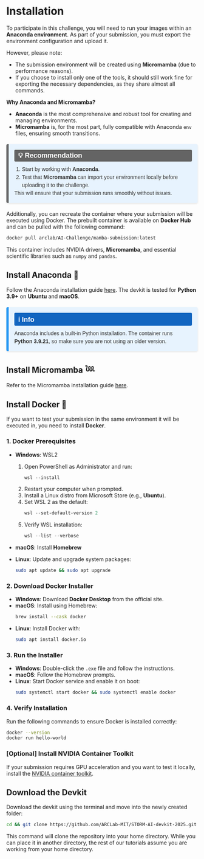 # Installation

To participate in this challenge, you will need to run your images within an **Anaconda environment**. As part of your submission, you must export the environment configuration and upload it. 

However, please note:
- The submission environment will be created using **Micromamba** (due to performance reasons). 
- If you choose to install only one of the tools, it should still work fine for exporting the necessary dependencies, as they share almost all commands.

**Why Anaconda and Micromamba?**
- **Anaconda** is the most comprehensive and robust tool for creating and managing environments.
- **Micromamba** is, for the most part, fully compatible with Anaconda `env` files, ensuring smooth transitions.

<div style="display: flex; flex-direction: column; background-color: #e7f3fe; border-left: 6px solid #646464; border-radius: 4px; padding: 15px; margin: 20px 0; box-shadow: 0 2px 4px rgba(0, 0, 0, 0.1); font-family: Arial, sans-serif; color: #333;">
    <div style="font-size: 18px; font-weight: bold; color: #ffffff; background-color: #646464; display: inline-block; padding: 5px 10px; border-radius: 3px; margin-bottom: 10px;">💡 Recommendation</div>
    <ol style="font-size: 14px; margin: 0; padding-left: 20px; line-height: 1.5;">
        <li>Start by working with <strong>Anaconda</strong>.</li>
        <li>Test that <strong>Micromamba</strong> can import your environment locally before uploading it to the challenge.</li>
    </ol>
    <p style="font-size: 14px; margin: 0; line-height: 1.5;">
        This will ensure that your submission runs smoothly without issues.
    </p>
</div>

Additionally, you can recreate the container where your submission will be executed using Docker. The prebuilt container is available on **Docker Hub** and can be pulled with the following command:

```bash
docker pull arclab/AI-Challenge/mamba-submission:latest 
```

This container includes NVIDIA drivers, **Micromamba**, and essential scientific libraries such as `numpy` and `pandas`. 

## Install Anaconda 🐍

Follow the Anaconda installation guide [here](https://docs.anaconda.com/free/anaconda/install/index.html). The devkit is tested for **Python 3.9+** on **Ubuntu** and **macOS**.

<div style="display: flex; flex-direction: column; background-color: #e7f3fe; border-left: 6px solid #2196f3; border-radius: 4px; padding: 15px; margin: 20px 0; box-shadow: 0 2px 4px rgba(0, 0, 0, 0.1); font-family: Arial, sans-serif; color: #333;">
    <div style="font-size: 18px; font-weight: bold; color: #ffffff; background-color: #1265c0; display: inline-block; padding: 5px 10px; border-radius: 3px; margin-bottom: 10px;"> ℹ️ Info</div>
    <p style="font-size: 14px; margin: 0; line-height: 1.5;">
        Anaconda includes a built-in Python installation. The container runs <strong>Python 3.9.21</strong>, so make sure you are not using an older version.
    </p>
</div>

## Install Micromamba 𓆙

Refer to the Micromamba installation guide [here](https://mamba.readthedocs.io/en/latest/installation/micromamba-installation.html). 

## Install Docker 🐋

If you want to test your submission in the same environment it will be executed in, you need to install **Docker**.

### 1. Docker Prerequisites

- **Windows**: WSL2
    1. Open PowerShell as Administrator and run:  
       ```powershell
       wsl --install
       ```
    2. Restart your computer when prompted.
    3. Install a Linux distro from Microsoft Store (e.g., **Ubuntu**).
    4. Set WSL 2 as the default:  
       ```powershell
       wsl --set-default-version 2
       ```
    5. Verify WSL installation:  
       ```powershell
       wsl --list --verbose
       ```

- **macOS**: Install **Homebrew**  
- **Linux**: Update and upgrade system packages:  
    ```bash
    sudo apt update && sudo apt upgrade
    ```

### 2. Download Docker Installer

- **Windows**: Download **Docker Desktop** from the official site.
- **macOS**: Install using Homebrew:  
    ```bash
    brew install --cask docker
    ```
- **Linux**: Install Docker with:  
    ```bash
    sudo apt install docker.io
    ```

### 3. Run the Installer

- **Windows**: Double-click the `.exe` file and follow the instructions.
- **macOS**: Follow the Homebrew prompts.
- **Linux**: Start Docker service and enable it on boot:  
    ```bash
    sudo systemctl start docker && sudo systemctl enable docker
    ```

### 4. Verify Installation

Run the following commands to ensure Docker is installed correctly:

```bash
docker --version
docker run hello-world
```

### [Optional] Install NVIDIA Container Toolkit

If your submission requires GPU acceleration and you want to test it locally, install the [NVIDIA container toolkit](https://docs.nvidia.com/datacenter/cloud-native/container-toolkit/install-guide.html).

## Download the Devkit

Download the devkit using the terminal and move into the newly created folder:

```bash
cd && git clone https://github.com/ARCLab-MIT/STORM-AI-devkit-2025.git && cd 2025-aichallenge-devkit
```

This command will clone the repository into your home directory. While you can place it in another directory, the rest of our tutorials assume you are working from your home directory.


<!--
## Download the dataset

The challenge dataset can be downloaded from [here](). Please store the downloaded dataset into the `~/strorm-ai-devkit/dataset` folder. All the information about it can be found on the [STORM-AI dataset page](https://2025-ai-challenge.readthedocs.io/en/latest/dataset.html).

-->
